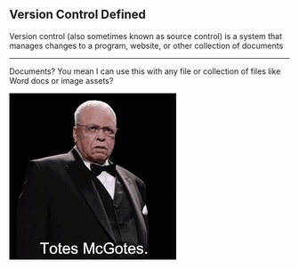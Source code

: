 ##  Version Control Defined

Version control (also sometimes known as source control) is a system that manages changes to a program, website, or other collection of documents

----

Documents? You mean I can use this with any file or collection of files like Word docs or image assets? <!-- .element: class="fragment" data-fragment-index="1" -->

![](images/totes-mcgotes.gif) <!-- .element: class="fragment" data-fragment-index="2" -->
